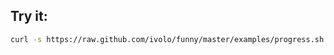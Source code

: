
## Try it:

```bash
curl -s https://raw.github.com/ivolo/funny/master/examples/progress.sh | sh
```